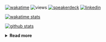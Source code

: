 [![wakatime](https://wakatime.com/badge/user/ddf27f94-292a-4343-b7eb-1143a4c6cf87.svg)](https://wakatime.com/@ddf27f94-292a-4343-b7eb-1143a4c6cf87)
![views](https://komarev.com/ghpvc/?username=chck&color=blueviolet)
[![speakerdeck](https://img.shields.io/badge/Speaker_Deck-chck-8a2be2?style=flat-square&logo=speaker-deck)](https://speakerdeck.com/chck)
[![linkedin](https://img.shields.io/badge/LinkedIn-chck-8a2be2?style=flat-square&logo=linkedin)](https://www.linkedin.com/in/chck/)

[![wakatime stats](https://github-readme-stats-nine-umber-51.vercel.app/api/wakatime?username=chck&layout=compact&count_private=true&hide_title=true&hide=Other&theme=buefy&langs_count=14)](https://wakatime.com/@chck?rank=me)

[![github stats](https://github-readme-stats-nine-umber-51.vercel.app/api?username=chck&count_private=true&show_icons=true&hide_title=true&theme=buefy)](https://github.com/anuraghazra/github-readme-stats)

<details>
  <summary><b>Read more</b></summary>
  <br>

  <!--START_SECTION:waka-->
**🐱 My GitHub Data** 

> 📦 126.5 kB Used in GitHub's Storage 
 > 
> 🏆 565 Contributions in the Year 2025
 > 
> 💼 Opted to Hire
 > 
> 📜 133 Public Repositories 
 > 
> 🔑 24 Private Repositories 
 > 
**I'm a Night 🦉** 

```text
🌞 Morning                1463 commits        █████░░░░░░░░░░░░░░░░░░░░   18.22 % 
🌆 Daytime                2385 commits        ███████░░░░░░░░░░░░░░░░░░   29.70 % 
🌃 Evening                2230 commits        ███████░░░░░░░░░░░░░░░░░░   27.77 % 
🌙 Night                  1951 commits        ██████░░░░░░░░░░░░░░░░░░░   24.30 % 
```
📅 **I'm Most Productive on Thursday** 

```text
Monday                   1434 commits        ████░░░░░░░░░░░░░░░░░░░░░   17.86 % 
Tuesday                  1227 commits        ████░░░░░░░░░░░░░░░░░░░░░   15.28 % 
Wednesday                1522 commits        █████░░░░░░░░░░░░░░░░░░░░   18.96 % 
Thursday                 1667 commits        █████░░░░░░░░░░░░░░░░░░░░   20.76 % 
Friday                   960 commits         ███░░░░░░░░░░░░░░░░░░░░░░   11.96 % 
Saturday                 502 commits         ██░░░░░░░░░░░░░░░░░░░░░░░   06.25 % 
Sunday                   717 commits         ██░░░░░░░░░░░░░░░░░░░░░░░   08.93 % 
```


📊 **This Week I Spent My Time On** 

```text
💬 Programming Languages: 
Other                    18 hrs 9 mins       █████████████████░░░░░░░░   66.49 % 
Markdown                 3 hrs 49 mins       ███░░░░░░░░░░░░░░░░░░░░░░   13.97 % 
Python                   2 hrs 2 mins        ██░░░░░░░░░░░░░░░░░░░░░░░   07.46 % 
TOML                     1 hr 44 mins        ██░░░░░░░░░░░░░░░░░░░░░░░   06.40 % 
Terraform                23 mins             ░░░░░░░░░░░░░░░░░░░░░░░░░   01.40 % 

🔥 Editors: 
Chrome                   21 hrs 23 mins      ████████████████████░░░░░   78.29 % 
PyCharm                  3 hrs 27 mins       ███░░░░░░░░░░░░░░░░░░░░░░   12.64 % 
Obsidian                 1 hr 55 mins        ██░░░░░░░░░░░░░░░░░░░░░░░   07.05 % 
Neovim                   33 mins             █░░░░░░░░░░░░░░░░░░░░░░░░   02.02 % 
```

**I Mostly Code in Python** 

```text
Python                   48 repos            █████████░░░░░░░░░░░░░░░░   34.29 % 
Jupyter Notebook         19 repos            ███░░░░░░░░░░░░░░░░░░░░░░   13.57 % 
Ruby                     11 repos            ██░░░░░░░░░░░░░░░░░░░░░░░   07.86 % 
TypeScript               6 repos             █░░░░░░░░░░░░░░░░░░░░░░░░   04.29 % 
HCL                      5 repos             █░░░░░░░░░░░░░░░░░░░░░░░░   03.57 % 
```



**Timeline**

![Lines of Code chart](https://raw.githubusercontent.com/chck/chck/main/assets/bar_graph.png)


 Last Updated on 2025-06-28 02:11 UTC
<!--END_SECTION:waka-->
</details>

